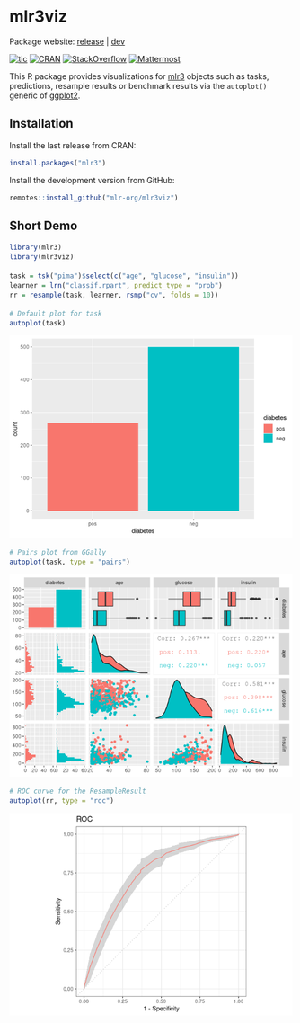 
# mlr3viz

Package website: [release](https://mlr3viz.mlr-org.com/) \|
[dev](https://mlr3viz.mlr-org.com/dev/)

<!-- badges: start -->

[![tic](https://github.com/mlr-org/mlr3viz/workflows/tic/badge.svg?branch=master)](https://github.com/mlr-org/mlr3viz/actions)
[![CRAN](https://www.r-pkg.org/badges/version/mlr3viz)](https://cran.r-project.org/package=mlr3viz)
[![StackOverflow](https://img.shields.io/badge/stackoverflow-mlr3-orange.svg)](https://stackoverflow.com/questions/tagged/mlr3)
[![Mattermost](https://img.shields.io/badge/chat-mattermost-orange.svg)](https://lmmisld-lmu-stats-slds.srv.mwn.de/mlr_invite/)
<!-- badges: end -->

This R package provides visualizations for
[mlr3](https://mlr3.mlr-org.com) objects such as tasks, predictions,
resample results or benchmark results via the `autoplot()` generic of
[ggplot2](https://ggplot2.tidyverse.org/).

## Installation

Install the last release from CRAN:

``` r
install.packages("mlr3")
```

Install the development version from GitHub:

``` r
remotes::install_github("mlr-org/mlr3viz")
```

## Short Demo

``` r
library(mlr3)
library(mlr3viz)

task = tsk("pima")$select(c("age", "glucose", "insulin"))
learner = lrn("classif.rpart", predict_type = "prob")
rr = resample(task, learner, rsmp("cv", folds = 10))

# Default plot for task
autoplot(task)
```

![](man/figures/README-demo-1.png)<!-- -->

``` r
# Pairs plot from GGally
autoplot(task, type = "pairs")
```

![](man/figures/README-demo-2.png)<!-- -->

``` r
# ROC curve for the ResampleResult
autoplot(rr, type = "roc")
```

![](man/figures/README-demo-3.png)<!-- -->
